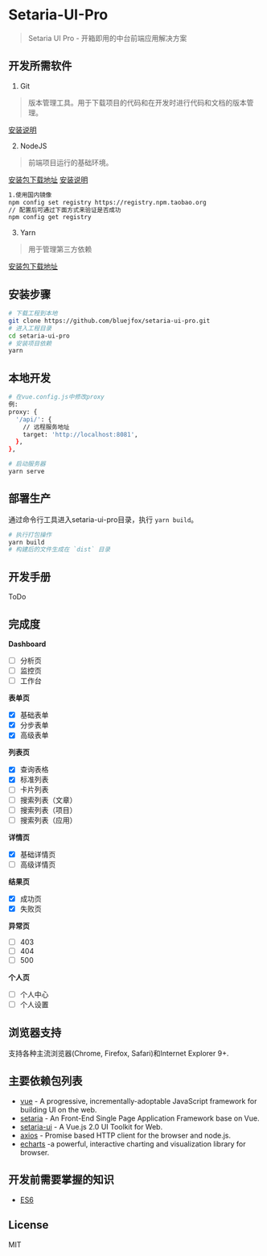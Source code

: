 # Setaria-UI-Pro

> Setaria UI Pro - 开箱即用的中台前端应用解决方案

## 开发所需软件

1. Git
> 版本管理工具。用于下载项目的代码和在开发时进行代码和文档的版本管理。

  [安装说明](https://git-scm.com/book/zh/v2/%E8%B5%B7%E6%AD%A5-%E5%AE%89%E8%A3%85-Git)

2. NodeJS
> 前端项目运行的基础环境。

  [安装包下载地址](https://nodejs.org/zh-cn/download/)
  [安装说明](http://www.runoob.com/nodejs/nodejs-install-setup.html)

``` bash
1.使用国内镜像
npm config set registry https://registry.npm.taobao.org
// 配置后可通过下面方式来验证是否成功
npm config get registry
```

3. Yarn
> 用于管理第三方依赖

  [安装包下载地址](https://yarnpkg.com/lang/zh-hans/docs/install/)

## 安装步骤

``` bash
# 下载工程到本地
git clone https://github.com/bluejfox/setaria-ui-pro.git
# 进入工程目录
cd setaria-ui-pro
# 安装项目依赖
yarn
```

## 本地开发

``` bash
# 在vue.config.js中修改proxy
例:
proxy: {
  '/api/': {
    // 远程服务地址
    target: 'http://localhost:8081',
  },
},

# 启动服务器
yarn serve
```

## 部署生产

通过命令行工具进入setaria-ui-pro目录，执行 `yarn build`。

``` bash
# 执行打包操作
yarn build
# 构建后的文件生成在 `dist` 目录
```

## 开发手册

ToDo

## 完成度

**Dashboard**

- [ ] 分析页
- [ ] 监控页
- [ ] 工作台

**表单页**

- [x] 基础表单
- [x] 分步表单
- [x] 高级表单

**列表页**

- [x] 查询表格
- [x] 标准列表
- [ ] 卡片列表
- [ ] 搜索列表（文章）
- [ ] 搜索列表（项目）
- [ ] 搜索列表（应用）

**详情页**

- [x] 基础详情页
- [ ] 高级详情页

**结果页**

- [x] 成功页
- [x] 失败页

**异常页**

- [ ] 403
- [ ] 404
- [ ] 500

**个人页**

- [ ] 个人中心
- [ ] 个人设置

## 浏览器支持

支持各种主流浏览器(Chrome, Firefox, Safari)和Internet Explorer 9+.

## 主要依赖包列表

* [vue](https://vuejs.org/) - A progressive, incrementally-adoptable JavaScript framework for building UI on the web.
* [setaria](https://github.com/bluejfox/setaria) - An Front-End Single Page Application Framework base on Vue.
* [setaria-ui](https://github.com/bluejfox/setaria-ui) - A Vue.js 2.0 UI Toolkit for Web.
* [axios](https://github.com/mzabriskie/axios) - Promise based HTTP client for the browser and node.js.
* [echarts](http://echarts.baidu.com/) -a powerful, interactive charting and visualization library for browser.

## 开发前需要掌握的知识

* [ES6](http://es6.ruanyifeng.com/)

## License

MIT
